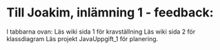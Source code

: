 # Till Joakim, inlämning 1 - feedback: 

I tabbarna ovan: 
Läs wiki sida 1 för kravställning
Läs wiki sida 2 för klassdiagram
Läs projekt JavaUppgift_1 för planering. 
 
